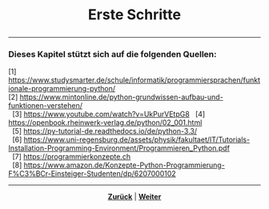 # <p align="center">Erste Schritte</p>

<!-- Übersicht Abschnitte -->

---

### Dieses Kapitel stützt sich auf die folgenden Quellen:

[1] <https://www.studysmarter.de/schule/informatik/programmiersprachen/funktionale-programmierung-python/> <br>
[2] <https://www.mintonline.de/python-grundwissen-aufbau-und-funktionen-verstehen/> <br>  
[3] <https://www.youtube.com/watch?v=UkPurVEtpG8>  
[4] <https://openbook.rheinwerk-verlag.de/python/02_001.html> <br>  
[5] <https://py-tutorial-de.readthedocs.io/de/python-3.3/> <br>  
[6] <https://www.uni-regensburg.de/assets/physik/fakultaet/IT/Tutorials-Installation-Programming-Environment/Programmieren_Python.pdf> <br>  
[7] <https://programmierkonzepte.ch> <br>  
[8] <https://www.amazon.de/Konzepte-Python-Programmierung-F%C3%BCr-Einsteiger-Studenten/dp/6207000102> <br>

---

<p align="center"><a href="/docs/06-entwicklung/04-python/README.md"><strong>Zurück</strong></a> | <a href="/docs/06-entwicklung/04-python/01-einstieg/01-virtuelle_umgebungen/README.md"><strong>Weiter</strong></a></p>